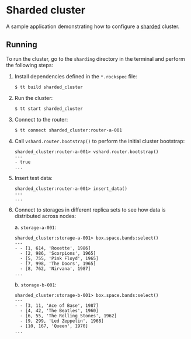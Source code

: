 # Sharded cluster

A sample application demonstrating how to configure a [sharded](https://www.tarantool.io/en/doc/latest/concepts/sharding/) cluster.

## Running

To run the cluster, go to the `sharding` directory in the terminal and perform the following steps:

1. Install dependencies defined in the `*.rockspec` file:

   ```console
   $ tt build sharded_cluster
   ```
   
2. Run the cluster:

   ```console
   $ tt start sharded_cluster
   ```

3. Connect to the router:

   ```console
   $ tt connect sharded_cluster:router-a-001
   ```
   
4. Call `vshard.router.bootstrap()` to perform the initial cluster bootstrap:

   ```console
   sharded_cluster:router-a-001> vshard.router.bootstrap()
   ---
   - true
   ...
   ```

5. Insert test data:

   ```console
   sharded_cluster:router-a-001> insert_data()
   ---
   ...
   ```
   
6. Connect to storages in different replica sets to see how data is distributed across nodes:

   a. `storage-a-001`:

      ```console
      sharded_cluster:storage-a-001> box.space.bands:select()
      ---
      - - [1, 614, 'Roxette', 1986]
        - [2, 986, 'Scorpions', 1965]
        - [5, 755, 'Pink Floyd', 1965]
        - [7, 998, 'The Doors', 1965]
        - [8, 762, 'Nirvana', 1987]
      ...
      ```
   
   b. `storage-b-001`:

      ```console
      sharded_cluster:storage-b-001> box.space.bands:select()
      ---
      - - [3, 11, 'Ace of Base', 1987]
        - [4, 42, 'The Beatles', 1960]
        - [6, 55, 'The Rolling Stones', 1962]
        - [9, 299, 'Led Zeppelin', 1968]
        - [10, 167, 'Queen', 1970]
      ...
      ```
